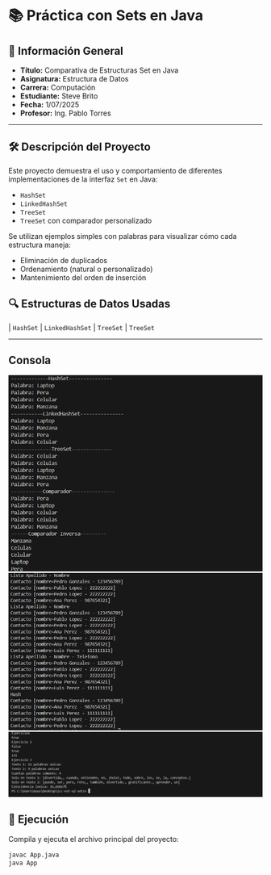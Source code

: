 # 📚 Práctica con Sets en Java

## 📌 Información General

- **Título:** Comparativa de Estructuras Set en Java  
- **Asignatura:** Estructura de Datos  
- **Carrera:** Computación  
- **Estudiante:** Steve Brito  
- **Fecha:** 1/07/2025  
- **Profesor:** Ing. Pablo Torres  

---

## 🛠️ Descripción del Proyecto

Este proyecto demuestra el uso y comportamiento de diferentes implementaciones de la interfaz `Set` en Java:

- `HashSet`
- `LinkedHashSet`
- `TreeSet`
- `TreeSet` con comparador personalizado

Se utilizan ejemplos simples con palabras para visualizar cómo cada estructura maneja:

- Eliminación de duplicados  
- Ordenamiento (natural o personalizado)  
- Mantenimiento del orden de inserción  


## 🔍 Estructuras de Datos Usadas
| `HashSet`
| `LinkedHashSet`
| `TreeSet`
| `TreeSet`

---

## Consola
!["Imagen"](Consola.png)
!["Imagen"](Captura2.png)
!["Imagen"](capturaejer.png)


## 🚀 Ejecución

Compila y ejecuta el archivo principal del proyecto:

```bash
javac App.java
java App


